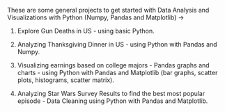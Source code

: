  These are some general projects to get started with Data Analysis and Visualizations with Python (Numpy, Pandas and Matplotlib) -> 
   
1) Explore Gun Deaths in US - using basic Python. 
  
2) Analyzing Thanksgiving Dinner in US - using Python with Pandas and Numpy.    
  
3) Visualizing earnings based on college majors - Pandas graphs and charts - using Python with Pandas and Matplotlib (bar graphs, scatter   plots, histograms, scatter matrix).    
  
4) Analyzing Star Wars Survey Results to find the best most popular episode - Data Cleaning using Python with Pandas and Matplotlib.  
